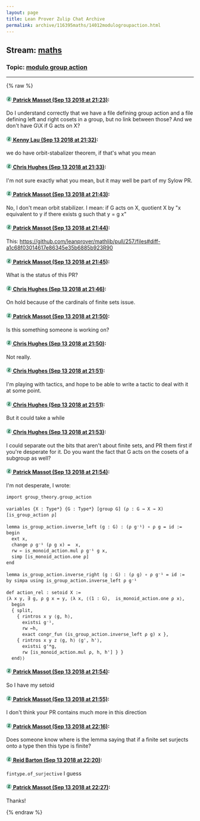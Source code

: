 ```yaml
---
layout: page
title: Lean Prover Zulip Chat Archive 
permalink: archive/116395maths/14012modulogroupaction.html
---
```


## Stream: [maths](index.html)
### Topic: [modulo group action](14012modulogroupaction.html)

---


{% raw %}
#### [![Click to go to Zulip](../../assets/img/zulip2.png) Patrick Massot (Sep 13 2018 at 21:23)](https://leanprover.zulipchat.com/#narrow/stream/116395-maths/topic/modulo%20group%20action/near/133907297):
Do I understand correctly that we have a file defining group action and a file defining left and right cosets in a group, but no link between those? And we don't have G\X if G acts on X?

#### [![Click to go to Zulip](../../assets/img/zulip2.png) Kenny Lau (Sep 13 2018 at 21:32)](https://leanprover.zulipchat.com/#narrow/stream/116395-maths/topic/modulo%20group%20action/near/133907861):
we do have orbit-stabalizer theorem, if that's what you mean

#### [![Click to go to Zulip](../../assets/img/zulip2.png) Chris Hughes (Sep 13 2018 at 21:33)](https://leanprover.zulipchat.com/#narrow/stream/116395-maths/topic/modulo%20group%20action/near/133907907):
I'm not sure exactly  what you mean, but it may well be part of my Sylow PR.

#### [![Click to go to Zulip](../../assets/img/zulip2.png) Patrick Massot (Sep 13 2018 at 21:43)](https://leanprover.zulipchat.com/#narrow/stream/116395-maths/topic/modulo%20group%20action/near/133908423):
No, I don't mean orbit stabilizer. I mean: if G acts on X, quotient X by "x equivalent to y if there exists g such that y = g x"

#### [![Click to go to Zulip](../../assets/img/zulip2.png) Patrick Massot (Sep 13 2018 at 21:44)](https://leanprover.zulipchat.com/#narrow/stream/116395-maths/topic/modulo%20group%20action/near/133908526):
This: https://github.com/leanprover/mathlib/pull/257/files#diff-a1c68f03014617e86345e35b6885b923R90

#### [![Click to go to Zulip](../../assets/img/zulip2.png) Patrick Massot (Sep 13 2018 at 21:45)](https://leanprover.zulipchat.com/#narrow/stream/116395-maths/topic/modulo%20group%20action/near/133908563):
What is the status of this PR?

#### [![Click to go to Zulip](../../assets/img/zulip2.png) Chris Hughes (Sep 13 2018 at 21:46)](https://leanprover.zulipchat.com/#narrow/stream/116395-maths/topic/modulo%20group%20action/near/133908650):
On hold because of the cardinals of finite sets issue.

#### [![Click to go to Zulip](../../assets/img/zulip2.png) Patrick Massot (Sep 13 2018 at 21:50)](https://leanprover.zulipchat.com/#narrow/stream/116395-maths/topic/modulo%20group%20action/near/133908941):
Is this something someone is working on?

#### [![Click to go to Zulip](../../assets/img/zulip2.png) Chris Hughes (Sep 13 2018 at 21:50)](https://leanprover.zulipchat.com/#narrow/stream/116395-maths/topic/modulo%20group%20action/near/133908971):
Not really.

#### [![Click to go to Zulip](../../assets/img/zulip2.png) Chris Hughes (Sep 13 2018 at 21:51)](https://leanprover.zulipchat.com/#narrow/stream/116395-maths/topic/modulo%20group%20action/near/133908998):
I'm playing with tactics, and hope to be able to write a tactic to deal with it at some point.

#### [![Click to go to Zulip](../../assets/img/zulip2.png) Chris Hughes (Sep 13 2018 at 21:51)](https://leanprover.zulipchat.com/#narrow/stream/116395-maths/topic/modulo%20group%20action/near/133909003):
But it could take a while

#### [![Click to go to Zulip](../../assets/img/zulip2.png) Chris Hughes (Sep 13 2018 at 21:53)](https://leanprover.zulipchat.com/#narrow/stream/116395-maths/topic/modulo%20group%20action/near/133909156):
I could separate out the bits that aren't about finite sets, and PR them first if you're desperate for it. Do you want the fact that G acts on the cosets of a subgroup as well?

#### [![Click to go to Zulip](../../assets/img/zulip2.png) Patrick Massot (Sep 13 2018 at 21:54)](https://leanprover.zulipchat.com/#narrow/stream/116395-maths/topic/modulo%20group%20action/near/133909216):
I'm not desperate, I wrote:
```lean
import group_theory.group_action

variables {X : Type*} {G : Type*} [group G] (ρ : G → X → X) [is_group_action ρ]

lemma is_group_action.inverse_left (g : G) : (ρ g⁻¹) ∘ ρ g = id :=
begin
  ext x,
  change ρ g⁻¹ (ρ g x) =  x,
  rw ← is_monoid_action.mul ρ g⁻¹ g x,
  simp [is_monoid_action.one ρ]
end

lemma is_group_action.inverse_right (g : G) : (ρ g) ∘ ρ g⁻¹ = id :=
by simpa using is_group_action.inverse_left ρ g⁻¹

def action_rel : setoid X :=
⟨λ x y, ∃ g, ρ g x = y, ⟨λ x, ⟨(1 : G),  is_monoid_action.one ρ x⟩,
  begin
  { split,
    { rintros x y ⟨g, h⟩,
      existsi g⁻¹,
      rw ←h,
      exact congr_fun (is_group_action.inverse_left ρ g) x },
    { rintros x y z ⟨g, h⟩ ⟨g', h'⟩,
      existsi g'*g,
      rw [is_monoid_action.mul ρ, h, h'] } }
  end⟩⟩
```

#### [![Click to go to Zulip](../../assets/img/zulip2.png) Patrick Massot (Sep 13 2018 at 21:54)](https://leanprover.zulipchat.com/#narrow/stream/116395-maths/topic/modulo%20group%20action/near/133909233):
So I have my setoid

#### [![Click to go to Zulip](../../assets/img/zulip2.png) Patrick Massot (Sep 13 2018 at 21:55)](https://leanprover.zulipchat.com/#narrow/stream/116395-maths/topic/modulo%20group%20action/near/133909249):
I don't think your PR contains much more in this direction

#### [![Click to go to Zulip](../../assets/img/zulip2.png) Patrick Massot (Sep 13 2018 at 22:16)](https://leanprover.zulipchat.com/#narrow/stream/116395-maths/topic/modulo%20group%20action/near/133910622):
Does someone know where is the lemma saying that if a finite set surjects onto a type then this type is finite?

#### [![Click to go to Zulip](../../assets/img/zulip2.png) Reid Barton (Sep 13 2018 at 22:20)](https://leanprover.zulipchat.com/#narrow/stream/116395-maths/topic/modulo%20group%20action/near/133910888):
`fintype.of_surjective` I guess

#### [![Click to go to Zulip](../../assets/img/zulip2.png) Patrick Massot (Sep 13 2018 at 22:27)](https://leanprover.zulipchat.com/#narrow/stream/116395-maths/topic/modulo%20group%20action/near/133911324):
Thanks!


{% endraw %}
